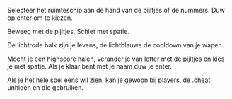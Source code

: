 Selecteer het ruimteschip aan de hand van de pijltjes of de nummers.
Duw op enter om te kiezen.

Beweeg met de pijltjes.
Schiet met spatie.

De lichtrode balk zijn je levens, de lichtblauwe de cooldown van je wapen.

Mocht je een highscore halen, verander je van letter met de pijltjes en kies je met spatie.
Als je klaar bent met je naam duw je enter.

Als je het hele spel eens wil zien, kan je gewoon bij players, de .cheat unhiden en die gebruiken.